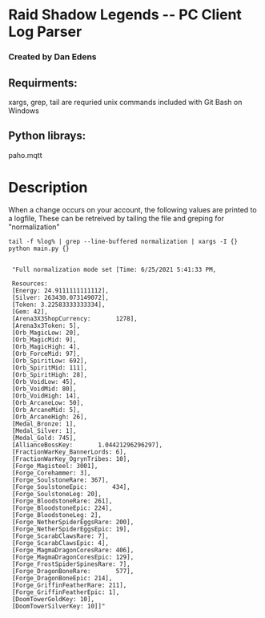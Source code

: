 
 # Raid Shadow Legends -- PC Client Log Parser
### Created by Dan Edens



##  Requirments:

  xargs, grep, tail are requried unix commands included with Git Bash on Windows



##  Python librays:

   paho.mqtt


# Description

When a change occurs on your account, the following values are printed to a logfile, These can be retreived by tailing the file and greping for "normalization"

    tail -f %log% | grep --line-buffered normalization | xargs -I {} python main.py {}


     "Full normalization mode set [Time: 6/25/2021 5:41:33 PM,

     Resources:
     [Energy: 24.9111111111112],
     [Silver: 263430.073149072],
     [Token: 3.22583333333334],
     [Gem: 42],
     [Arena3X3ShopCurrency:       1278],
     [Arena3x3Token: 5],
     [Orb_MagicLow: 20],
     [Orb_MagicMid: 9],
     [Orb_MagicHigh: 4],
     [Orb_ForceMid: 97],
     [Orb_SpiritLow: 692],
     [Orb_SpiritMid: 111],
     [Orb_SpiritHigh: 28],
     [Orb_VoidLow: 45],
     [Orb_VoidMid: 80],
     [Orb_VoidHigh: 14],
     [Orb_ArcaneLow: 50],
     [Orb_ArcaneMid: 5],
     [Orb_ArcaneHigh: 26],
     [Medal_Bronze: 1],
     [Medal_Silver: 1],
     [Medal_Gold: 745],
     [AllianceBossKey:       1.04421296296297],
     [FractionWarKey_BannerLords: 6],
     [FractionWarKey_OgrynTribes: 10],
     [Forge_Magisteel: 3001],
     [Forge_Corehammer: 3],
     [Forge_SoulstoneRare: 367],
     [Forge_SoulstoneEpic:       434],
     [Forge_SoulstoneLeg: 20],
     [Forge_BloodstoneRare: 261],
     [Forge_BloodstoneEpic: 224],
     [Forge_BloodstoneLeg: 2],
     [Forge_NetherSpiderEggsRare: 200],
     [Forge_NetherSpiderEggsEpic: 19],
     [Forge_ScarabClawsRare: 7],
     [Forge_ScarabClawsEpic: 4],
     [Forge_MagmaDragonCoresRare: 406],
     [Forge_MagmaDragonCoresEpic: 129],
     [Forge_FrostSpiderSpinesRare: 7],
     [Forge_DragonBoneRare:       577],
     [Forge_DragonBoneEpic: 214],
     [Forge_GriffinFeatherRare: 211],
     [Forge_GriffinFeatherEpic: 1],
     [DoomTowerGoldKey: 10],
     [DoomTowerSilverKey: 10]]"
